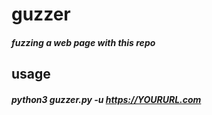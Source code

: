 # guzzer
##### fuzzing a web page with this repo


## usage
##### python3 guzzer.py -u https://YOURURL.com
